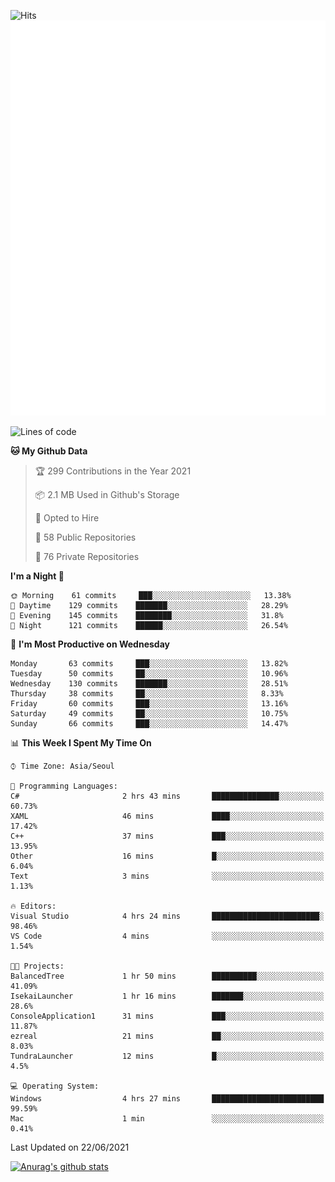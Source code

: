 ![Hits](https://hits.seeyoufarm.com/api/count/incr/badge.svg?url=https%3A%2F%2Fgithub.com%2Fkokose1234&count_bg=%2379C83D&title_bg=%23555555&icon=apple.svg&icon_color=%23E7E7E7&title=hits&edge_flat=false)
<br/>
![Metrics](https://github.com/kokose1234/kokose1234/blob/main/github-metrics.svg)

<!--START_SECTION:waka-->
![Lines of code](https://img.shields.io/badge/From%20Hello%20World%20I%27ve%20Written-13.2%20million%20lines%20of%20code-blue)

**🐱 My Github Data** 

> 🏆 299 Contributions in the Year 2021
 > 
> 📦 2.1 MB Used in Github's Storage 
 > 
> 💼 Opted to Hire
 > 
> 📜 58 Public Repositories 
 > 
> 🔑 76 Private Repositories  
 > 
**I'm a Night 🦉** 

```text
🌞 Morning    61 commits     ███░░░░░░░░░░░░░░░░░░░░░░   13.38% 
🌆 Daytime    129 commits    ███████░░░░░░░░░░░░░░░░░░   28.29% 
🌃 Evening    145 commits    ████████░░░░░░░░░░░░░░░░░   31.8% 
🌙 Night      121 commits    ██████░░░░░░░░░░░░░░░░░░░   26.54%

```
📅 **I'm Most Productive on Wednesday** 

```text
Monday       63 commits     ███░░░░░░░░░░░░░░░░░░░░░░   13.82% 
Tuesday      50 commits     ██░░░░░░░░░░░░░░░░░░░░░░░   10.96% 
Wednesday    130 commits    ███████░░░░░░░░░░░░░░░░░░   28.51% 
Thursday     38 commits     ██░░░░░░░░░░░░░░░░░░░░░░░   8.33% 
Friday       60 commits     ███░░░░░░░░░░░░░░░░░░░░░░   13.16% 
Saturday     49 commits     ██░░░░░░░░░░░░░░░░░░░░░░░   10.75% 
Sunday       66 commits     ███░░░░░░░░░░░░░░░░░░░░░░   14.47%

```


📊 **This Week I Spent My Time On** 

```text
⌚︎ Time Zone: Asia/Seoul

💬 Programming Languages: 
C#                       2 hrs 43 mins       ███████████████░░░░░░░░░░   60.73% 
XAML                     46 mins             ████░░░░░░░░░░░░░░░░░░░░░   17.42% 
C++                      37 mins             ███░░░░░░░░░░░░░░░░░░░░░░   13.95% 
Other                    16 mins             █░░░░░░░░░░░░░░░░░░░░░░░░   6.04% 
Text                     3 mins              ░░░░░░░░░░░░░░░░░░░░░░░░░   1.13%

🔥 Editors: 
Visual Studio            4 hrs 24 mins       ████████████████████████░   98.46% 
VS Code                  4 mins              ░░░░░░░░░░░░░░░░░░░░░░░░░   1.54%

🐱‍💻 Projects: 
BalancedTree             1 hr 50 mins        ██████████░░░░░░░░░░░░░░░   41.09% 
IsekaiLauncher           1 hr 16 mins        ███████░░░░░░░░░░░░░░░░░░   28.6% 
ConsoleApplication1      31 mins             ███░░░░░░░░░░░░░░░░░░░░░░   11.87% 
ezreal                   21 mins             ██░░░░░░░░░░░░░░░░░░░░░░░   8.03% 
TundraLauncher           12 mins             █░░░░░░░░░░░░░░░░░░░░░░░░   4.5%

💻 Operating System: 
Windows                  4 hrs 27 mins       █████████████████████████   99.59% 
Mac                      1 min               ░░░░░░░░░░░░░░░░░░░░░░░░░   0.41%

```


 Last Updated on 22/06/2021
<!--END_SECTION:waka-->

[![Anurag's github stats](https://github-readme-stats.vercel.app/api?username=kokose1234&theme=dracula)](https://github.com/anuraghazra/github-readme-stats)



	
